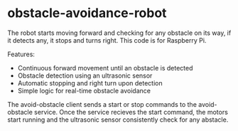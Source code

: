 # obstacle-avoidance-robot
The robot starts moving forward and checking for any obstacle on its way, if it detects any, it stops and turns right. This code is for Raspberry Pi.

Features:
- Continuous forward movement until an obstacle is detected
- Obstacle detection using an ultrasonic sensor
- Automatic stopping and right turn upon detection
- Simple logic for real-time obstacle avoidance

The avoid-obstacle client sends a start or stop commands to the avoid-obstacle service. Once the service recieves the start command, the motors start running and the ultrasonic sensor consistently check for any abstacle.
